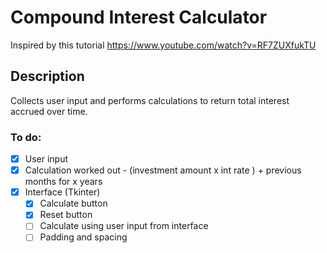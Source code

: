 # Compound Interest Calculator
Inspired by this tutorial https://www.youtube.com/watch?v=RF7ZUXfukTU

## Description
Collects user input and performs calculations to return total interest accrued over time.

### To do:
- [x] User input
- [x] Calculation worked out - (investment amount x int rate ) + previous months for x years
- [x] Interface (Tkinter)
  - [x] Calculate button
  - [x] Reset button
  - [ ] Calculate using user input from interface
  - [ ] Padding and spacing
